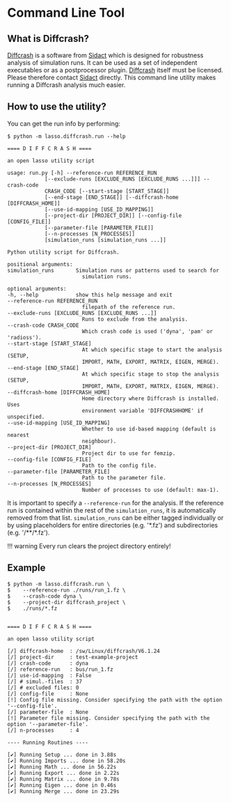 # Command Line Tool

## What is Diffcrash?

[Diffcrash] is a software from [Sidact] which is designed for robustness
analysis of simulation runs.
It can be used as a set of independent executables or as a postprocessor plugin.
[Diffcrash] itself must be licensed.
Please therefore contact [Sidact] directly.
This command line utility makes running a Diffcrash analysis much
easier.

[diffcrash]: https://www.sidact.de/diffcrash
[sidact]: https://www.sidact.de/

## How to use the utility?

You can get the run info by performing:

```console
$ python -m lasso.diffcrash.run --help

==== D I F F C R A S H ====

an open lasso utility script

usage: run.py [-h] --reference-run REFERENCE_RUN
            [--exclude-runs [EXCLUDE_RUNS [EXCLUDE_RUNS ...]]] --crash-code
            CRASH_CODE [--start-stage [START_STAGE]]
            [--end-stage [END_STAGE]] [--diffcrash-home [DIFFCRASH_HOME]]
            [--use-id-mapping [USE_ID_MAPPING]]
            [--project-dir [PROJECT_DIR]] [--config-file [CONFIG_FILE]]
            [--parameter-file [PARAMETER_FILE]]
            [--n-processes [N_PROCESSES]]
            [simulation_runs [simulation_runs ...]]

Python utility script for Diffcrash.

positional arguments:
simulation_runs       Simulation runs or patterns used to search for
                        simulation runs.

optional arguments:
-h, --help            show this help message and exit
--reference-run REFERENCE_RUN
                        filepath of the reference run.
--exclude-runs [EXCLUDE_RUNS [EXCLUDE_RUNS ...]]
                        Runs to exclude from the analysis.
--crash-code CRASH_CODE
                        Which crash code is used ('dyna', 'pam' or 'radioss').
--start-stage [START_STAGE]
                        At which specific stage to start the analysis (SETUP,
                        IMPORT, MATH, EXPORT, MATRIX, EIGEN, MERGE).
--end-stage [END_STAGE]
                        At which specific stage to stop the analysis (SETUP,
                        IMPORT, MATH, EXPORT, MATRIX, EIGEN, MERGE).
--diffcrash-home [DIFFCRASH_HOME]
                        Home directory where Diffcrash is installed. Uses
                        environment variable 'DIFFCRASHHOME' if unspecified.
--use-id-mapping [USE_ID_MAPPING]
                        Whether to use id-based mapping (default is nearest
                        neighbour).
--project-dir [PROJECT_DIR]
                        Project dir to use for femzip.
--config-file [CONFIG_FILE]
                        Path to the config file.
--parameter-file [PARAMETER_FILE]
                        Path to the parameter file.
--n-processes [N_PROCESSES]
                        Number of processes to use (default: max-1).
```

It is important to specify a `--reference-run` for the
analysis. If the reference run is contained within the rest of the
`simulation_runs`, it is automatically removed from that
list. `simulation_runs` can be either tagged individually
or by using placeholders for entire directories (e.g. '\*.fz') and
subdirectories (e.g. '/\*\*/\*.fz').

!!! warning
    Every run clears the project directory entirely!

## Example

```console
$ python -m lasso.diffcrash.run \
$    --reference-run ./runs/run_1.fz \ 
$    --crash-code dyna \
$    --project-dir diffcrash_project \  
$    ./runs/*.fz


==== D I F F C R A S H ==== 

an open lasso utility script

[/] diffcrash-home  : /sw/Linux/diffcrash/V6.1.24
[/] project-dir     : test-example-project
[/] crash-code      : dyna
[/] reference-run   : bus/run_1.fz
[/] use-id-mapping  : False
[/] # simul.-files  : 37
[/] # excluded files: 0
[/] config-file     : None
[!] Config file missing. Consider specifying the path with the option '--config-file'.
[/] parameter-file  : None
[!] Parameter file missing. Consider specifying the path with the option '--parameter-file'.
[/] n-processes     : 4

---- Running Routines ----   

[✔] Running Setup ... done in 3.88s
[✔] Running Imports ... done in 58.20s   
[✔] Running Math ... done in 56.22s   
[✔] Running Export ... done in 2.22s   
[✔] Running Matrix ... done in 9.78s   
[✔] Running Eigen ... done in 0.46s   
[✔] Running Merge ... done in 23.29s
```
